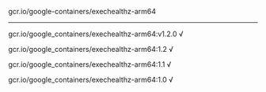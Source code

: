 gcr.io/google-containers/exechealthz-arm64 

----
gcr.io/google_containers/exechealthz-arm64:v1.2.0 √

gcr.io/google_containers/exechealthz-arm64:1.2 √

gcr.io/google_containers/exechealthz-arm64:1.1 √

gcr.io/google_containers/exechealthz-arm64:1.0 √

